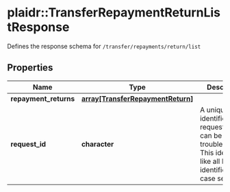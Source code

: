 # plaidr::TransferRepaymentReturnListResponse

Defines the response schema for `/transfer/repayments/return/list`

## Properties
Name | Type | Description | Notes
------------ | ------------- | ------------- | -------------
**repayment_returns** | [**array[TransferRepaymentReturn]**](TransferRepaymentReturn.md) |  | 
**request_id** | **character** | A unique identifier for the request, which can be used for troubleshooting. This identifier, like all Plaid identifiers, is case sensitive. | 


